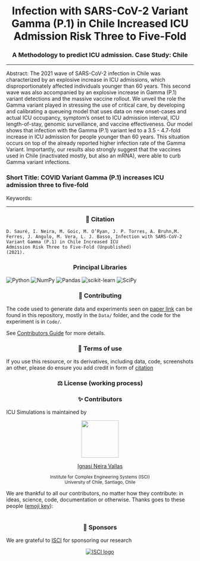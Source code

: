 <h1 id="covariants" align="center">
Infection with SARS-CoV-2 Variant Gamma (P.1) in Chile Increased ICU Admission Risk Three to Five-Fold 
</h1>

<h3 align="center">
A Methodology to predict ICU admission. Case Study: Chile
 </h3>

---
Abstract: The 2021 wave of SARS-CoV-2 infection in Chile was characterized by an explosive increase in ICU admissions, which disproportionately affected individuals younger than 60 years. This second wave was also accompanied by an explosive increase in Gamma (P.1) variant detections and the massive vaccine rollout. We unveil the role the Gamma variant played in stressing the use of critical care, by developing and calibrating a queueing model that uses data on new onset-cases and actual ICU occupancy, symptom’s onset to ICU admission interval, ICU length-of-stay, genomic surveillance, and vaccine effectiveness. Our model shows that infection with the Gamma (P.1) variant led to a 3.5 - 4.7-fold increase in ICU admission for people younger than 60 years. This situation occurs on top of the already reported higher infection rate of the Gamma Variant. Importantly, our results also strongly suggest that the vaccines used in Chile (inactivated mostly, but also an mRNA), were able to curb Gamma variant infections. 

### Short Title: COVID Variant Gamma (P.1) increases ICU admission three to five-fold

Keywords: 

---

<h3 id="citation" align="center">
📜️ Citation
</h3>

```
D. Sauré, I. Neira, M. Goic, M. O’Ryan, J. P. Torres, A. Bruhn,M. Ferres, J. Angulo, M. Vera, L. J. Basso, Infection with SARS-CoV-2 Variant Gamma (P.1) in Chile Increased ICU
Admission Risk Three to Five-Fold (Unpublished)
(2021).
```
<h3 id="Libraries" align="center">
Principal Libraries
</h3>

![Python](https://img.shields.io/badge/python-3670A0?style=for-the-badge&logo=python&logoColor=ffdd54) ![NumPy](https://img.shields.io/badge/numpy-%23013243.svg?style=for-the-badge&logo=numpy&logoColor=white) ![Pandas](https://img.shields.io/badge/pandas-%23150458.svg?style=for-the-badge&logo=pandas&logoColor=white) ![scikit-learn](https://img.shields.io/badge/scikit--learn-%23F7931E.svg?style=for-the-badge&logo=scikit-learn&logoColor=white)  ![SciPy](https://img.shields.io/badge/SciPy-%230C55A5.svg?style=for-the-badge&logo=scipy&logoColor=%white)

<h3 id="contributing" align="center">
🤝 Contributing
</h3>

The code used to generate data and experiments seen on [paper link](https://covidanalytics.isci.cl/) can be found in this repository, mostly in the `Data/` folder, and the code for the experiment is in `Code/`.

See [Contributors Guide](docs/Contributing.md) for more details.

<h3 id="terms-of-use" align="center">
📎 Terms of use
</h3>

If you use this resource, or its derivatives, including data, code, screenshots an other, please do ensure you add credit in form of [citation](#citation) 


<h3 id="license" align="center">
⚖️ License (working process)
</h3>

<h3 id="contributors" align="center">
✨ Contributors
</h3>

ICU Simulations is maintained by

<p align="center">
  <p align="center">
    <a href="https://github.com/ignasineira">
      <img src="https://avatars.githubusercontent.com/u/63024053?v=4" width="100px;" alt=""/>
    </a> 
  </p>
  <p align="center">
    <p align="center">
      <a href="https://github.com/ignasineira">
      Ignasi Neira Vallas
      </a>
    </p>
    <p align="center">
      <small>Institute for Complex Engineering Systems (ISCI) </small></br>
      <small>University of Chile, Santiago, Chile</small></br>
    </p>         
  </p>
</p>

We are thankful to all our contributors, no matter how they contribute: in ideas, science, code, documentation or
otherwise. Thanks goes to these  people ([emoji key](https://allcontributors.org/docs/en/emoji-key)):

<!-- ALL-CONTRIBUTORS-LIST:START - Do not remove or modify this section -->
<!-- prettier-ignore-start -->
<!-- markdownlint-disable -->
<table>
</table>


<h3 id="sponsors" align="center">
🎁 Sponsors
</h3>

We are grateful to [ISCI](https://isci.cl/) for sponsoring our research

<p align="center">
  <a target="_blank" href="https://vercel.com/?utm_source=hodcroftlab&utm_campaign=oss">
    <img
      src="https://isci.cl/wp-content/uploads/2019/12/logo_1.png"
      alt="ISCI logo"
    />
  </a>
</p>
